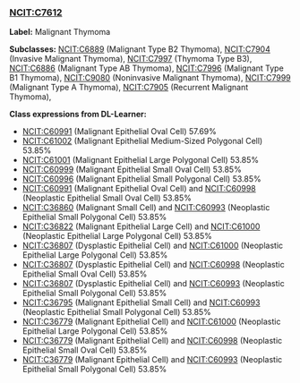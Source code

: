 
### [NCIT:C7612](http://purl.obolibrary.org/obo/NCIT_C7612)
**Label:** Malignant Thymoma

**Subclasses:** [NCIT:C6889](http://purl.obolibrary.org/obo/NCIT_C6889) (Malignant Type B2 Thymoma), [NCIT:C7904](http://purl.obolibrary.org/obo/NCIT_C7904) (Invasive Malignant Thymoma), [NCIT:C7997](http://purl.obolibrary.org/obo/NCIT_C7997) (Thymoma Type B3), [NCIT:C6886](http://purl.obolibrary.org/obo/NCIT_C6886) (Malignant Type AB Thymoma), [NCIT:C7996](http://purl.obolibrary.org/obo/NCIT_C7996) (Malignant Type B1 Thymoma), [NCIT:C9080](http://purl.obolibrary.org/obo/NCIT_C9080) (Noninvasive Malignant Thymoma), [NCIT:C7999](http://purl.obolibrary.org/obo/NCIT_C7999) (Malignant Type A Thymoma), [NCIT:C7905](http://purl.obolibrary.org/obo/NCIT_C7905) (Recurrent Malignant Thymoma), 

**Class expressions from DL-Learner:**

- [NCIT:C60991](http://purl.obolibrary.org/obo/NCIT_C60991) (Malignant Epithelial Oval Cell) 57.69%
- [NCIT:C61002](http://purl.obolibrary.org/obo/NCIT_C61002) (Malignant Epithelial Medium-Sized Polygonal Cell) 53.85%
- [NCIT:C61001](http://purl.obolibrary.org/obo/NCIT_C61001) (Malignant Epithelial Large Polygonal Cell) 53.85%
- [NCIT:C60999](http://purl.obolibrary.org/obo/NCIT_C60999) (Malignant Epithelial Small Oval Cell) 53.85%
- [NCIT:C60996](http://purl.obolibrary.org/obo/NCIT_C60996) (Malignant Epithelial Small Polygonal Cell) 53.85%
- [NCIT:C60991](http://purl.obolibrary.org/obo/NCIT_C60991) (Malignant Epithelial Oval Cell) and [NCIT:C60998](http://purl.obolibrary.org/obo/NCIT_C60998) (Neoplastic Epithelial Small Oval Cell) 53.85%
- [NCIT:C36860](http://purl.obolibrary.org/obo/NCIT_C36860) (Malignant Small Cell) and [NCIT:C60993](http://purl.obolibrary.org/obo/NCIT_C60993) (Neoplastic Epithelial Small Polygonal Cell) 53.85%
- [NCIT:C36822](http://purl.obolibrary.org/obo/NCIT_C36822) (Malignant Epithelial Large Cell) and [NCIT:C61000](http://purl.obolibrary.org/obo/NCIT_C61000) (Neoplastic Epithelial Large Polygonal Cell) 53.85%
- [NCIT:C36807](http://purl.obolibrary.org/obo/NCIT_C36807) (Dysplastic Epithelial Cell) and [NCIT:C61000](http://purl.obolibrary.org/obo/NCIT_C61000) (Neoplastic Epithelial Large Polygonal Cell) 53.85%
- [NCIT:C36807](http://purl.obolibrary.org/obo/NCIT_C36807) (Dysplastic Epithelial Cell) and [NCIT:C60998](http://purl.obolibrary.org/obo/NCIT_C60998) (Neoplastic Epithelial Small Oval Cell) 53.85%
- [NCIT:C36807](http://purl.obolibrary.org/obo/NCIT_C36807) (Dysplastic Epithelial Cell) and [NCIT:C60993](http://purl.obolibrary.org/obo/NCIT_C60993) (Neoplastic Epithelial Small Polygonal Cell) 53.85%
- [NCIT:C36795](http://purl.obolibrary.org/obo/NCIT_C36795) (Malignant Epithelial Small Cell) and [NCIT:C60993](http://purl.obolibrary.org/obo/NCIT_C60993) (Neoplastic Epithelial Small Polygonal Cell) 53.85%
- [NCIT:C36779](http://purl.obolibrary.org/obo/NCIT_C36779) (Malignant Epithelial Cell) and [NCIT:C61000](http://purl.obolibrary.org/obo/NCIT_C61000) (Neoplastic Epithelial Large Polygonal Cell) 53.85%
- [NCIT:C36779](http://purl.obolibrary.org/obo/NCIT_C36779) (Malignant Epithelial Cell) and [NCIT:C60998](http://purl.obolibrary.org/obo/NCIT_C60998) (Neoplastic Epithelial Small Oval Cell) 53.85%
- [NCIT:C36779](http://purl.obolibrary.org/obo/NCIT_C36779) (Malignant Epithelial Cell) and [NCIT:C60993](http://purl.obolibrary.org/obo/NCIT_C60993) (Neoplastic Epithelial Small Polygonal Cell) 53.85%


